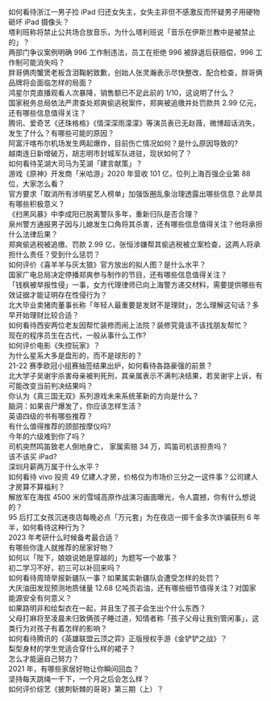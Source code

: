如何看待浙江一男子捡 iPad 归还女失主，女失主非但不感激反而怀疑男子用硬物砸坏 iPad 摄像头？  
塔利班称将禁止公共场合放音乐，为什么塔利班说「音乐在伊斯兰教中是被禁止的」？  
两部门争议案例明确 996 工作制违法，员工在拒绝 996 被辞退后获赔偿，996 工作制可能消失吗？  
胖哥俩肉蟹煲老板含泪鞠躬致歉，创始人张灵瀚表示尽快整改、配合检查，胖哥俩品牌将会面临怎样的局面？  
鸿星尔克直播观看人次暴降，销售额已不足此前的 1/10，这说明了什么？  
国家税务总局依法严肃查处郑爽偷逃税案件，郑爽被追缴并处罚款共 2.99 亿元，还有哪些信息值得关注？  
腾讯、爱奇艺《还珠格格》《情深深雨濛濛》等演员表已无赵薇，微博超话消失，发生了什么？有哪些可能的原因？  
阿富汗喀布尔机场发生两起爆炸，目前伤亡情况如何？是什么原因导致的?  
越南连日新增破万，胡志明市封城军队进驻，现状如何了？  
如何看待芜湖大司马为芜湖「建言献策」？  
游戏《原神》开发商「米哈游」2020 年营收 101 亿，位列上海百强企业第 88 位，大家怎么看？  
官方要求「取消所有涉明星艺人榜单」加强饭圈乱象治理透露出哪些信息？此举具有哪些积极意义？  
《扫黑风暴》中李成阳已脱离警队多年，重新归队是否合理？  
泉州警方通报男子因与儿媳发生口角将其杀害，还有哪些信息值得关注？他将承担什么法律后果？  
郑爽偷逃税被追缴、罚款 2.99 亿，张恒涉嫌帮其偷逃税被立案检查，这两人将承担什么责任？受到什么惩罚？  
如何评价《喜羊羊与灰太狼》官方放出的拟人图？是什么水平？  
国家广电总局决定停播郑爽参与制作的节目，还有哪些信息值得关注？  
「钱枫被举报性侵」一事，女方代理律师已向上海警方递交材料，需要提供哪些有效证据才能证明存在性侵行为？  
北大毕业卖猪肉董事长称「年轻人最重要是发财不是理财」，怎么理解这句话？多早开始理财比较合适？  
如何看待西安两位老友因帮忙装修而闹上法院？装修究竟该不该找朋友帮忙？  
现在的程序员生在古代，一般从事什么工作?  
如何评价电影《失控玩家》？  
为什么星系大多是盘形的，而不是球形的？  
21-22 赛季欧冠小组赛抽签结果出炉，如何看待各路豪强的前景？  
北大学子吴谢宇杀害母亲被判死刑，其亲属表示不满判决结果，若吴谢宇上诉，有可能改变当前判决结果吗？  
你认为《真三国无双》系列游戏未来系统革新的方向是什么？  
脑洞：如果丧尸爆发了，你应该怎样生活？  
英语四级的书有哪些推荐？  
有什么值得推荐的颈部按摩仪吗?  
今年的六级难到你了吗？  
司机突然鸣笛致老人倒地身亡， 家属索赔 34 万，鸣笛司机该担责吗？  
该不该买 iPad?  
深圳月薪两万属于什么水平？  
如何看待 vivo 投资 49 亿建人才房，价格仅为市场价三分之一这件事？公司建人才房算不算福利？  
解放军在海拔 4500 米的雪域高原作战演习画面曝光，令人震撼，你有什么想说的？  
95 后打工女孩沉迷夜店每晚必点「万元套」为在夜店一掷千金多次诈骗获刑 6 年半，如何看待这种行为？  
2023 年考研什么时候备考最合适？  
有哪些你逢人就推荐的居家好物？  
如何以「陛下，娘娘说她是穿越的」为题写一个故事？  
初二学习不好，初三可以补回来吗？  
如何看待周琦举报新疆队一事？如果属实新疆队会遭受怎样的处罚？  
大庆油田发现预测地质储量 12.68 亿吨页岩油，还有哪些细节值得关注？对国家能源安全有何意义？  
如果路明非和绘梨衣在一起，并且生了孩子会生出个什么东西？  
父母打麻将至凌晨未归致俩孩子睡过道，知情者称「孩子父母让我别管闲事」，这类行为对孩子有着怎样的影响？  
如何看待腾讯的《英雄联盟云顶之弈》正版授权手游《金铲铲之战》？  
梨型身材的学生党适合穿什么样的裙子？  
怎么才能逼自己努力？  
2021 年，有哪些家居好物让你瞬间回血？  
坚持每天跳绳一千下，一个月之后会怎么样？  
如何评价综艺《披荆斩棘的哥哥》第三期（上）？  
